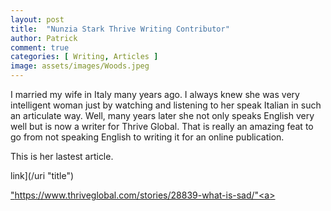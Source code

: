 ```yaml
---
layout: post
title:  "Nunzia Stark Thrive Writing Contributor"
author: Patrick
comment: true
categories: [ Writing, Articles ]
image: assets/images/Woods.jpeg
---
```


I married my wife in Italy many years ago. I always knew she was very intelligent woman just by watching and listening to her speak Italian in such an articulate way. Well, many years later she not only speaks English very well but is now a writer for Thrive Global. That is really an amazing feat to go from not speaking English to writing it for an online publication.

This is her lastest article.

link](/uri "title") <p><a href="/uri" title="title">"https://www.thriveglobal.com/stories/28839-what-is-sad/"<a></p>
